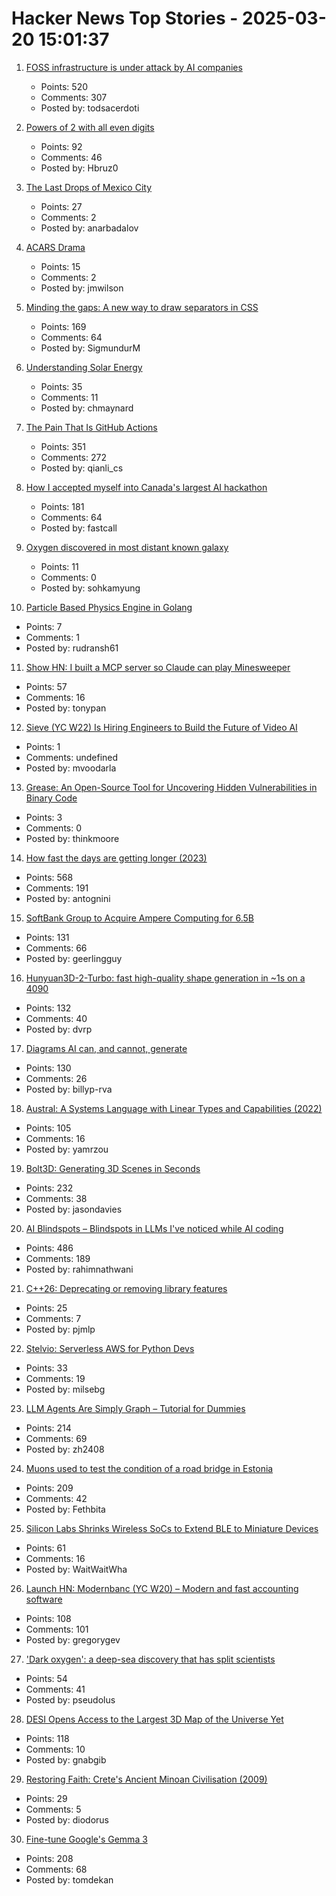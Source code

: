 # Hacker News Top Stories - 2025-03-20 15:01:37

1. [FOSS infrastructure is under attack by AI companies](https://thelibre.news/foss-infrastructure-is-under-attack-by-ai-companies/)
   - Points: 520
   - Comments: 307
   - Posted by: todsacerdoti

2. [Powers of 2 with all even digits](https://oeis.org/A068994)
   - Points: 92
   - Comments: 46
   - Posted by: Hbruz0

3. [The Last Drops of Mexico City](https://mexicocitywater.longlead.com)
   - Points: 27
   - Comments: 2
   - Posted by: anarbadalov

4. [ACARS Drama](https://acarsdrama.com/)
   - Points: 15
   - Comments: 2
   - Posted by: jmwilson

5. [Minding the gaps: A new way to draw separators in CSS](https://blogs.windows.com/msedgedev/2025/03/19/minding-the-gaps-a-new-way-to-draw-separators-in-css/)
   - Points: 169
   - Comments: 64
   - Posted by: SigmundurM

6. [Understanding Solar Energy](https://www.construction-physics.com/p/understanding-solar-energy)
   - Points: 35
   - Comments: 11
   - Posted by: chmaynard

7. [The Pain That Is GitHub Actions](https://www.feldera.com/blog/the-pain-that-is-github-actions)
   - Points: 351
   - Comments: 272
   - Posted by: qianli_cs

8. [How I accepted myself into Canada's largest AI hackathon](https://fastcall.dev/posts/genai-genesis-firebase/)
   - Points: 181
   - Comments: 64
   - Posted by: fastcall

9. [Oxygen discovered in most distant known galaxy](https://www.eso.org/public/news/eso2507/)
   - Points: 11
   - Comments: 0
   - Posted by: sohkamyung

10. [Particle Based Physics Engine in Golang](https://github.com/rudransh61/Physix-go)
   - Points: 7
   - Comments: 1
   - Posted by: rudransh61

11. [Show HN: I built a MCP server so Claude can play Minesweeper](https://github.com/tonypan2/minesweeper-mcp-server)
   - Points: 57
   - Comments: 16
   - Posted by: tonypan

12. [Sieve (YC W22) Is Hiring Engineers to Build the Future of Video AI](https://www.sievedata.com/)
   - Points: 1
   - Comments: undefined
   - Posted by: mvoodarla

13. [Grease: An Open-Source Tool for Uncovering Hidden Vulnerabilities in Binary Code](https://www.galois.com/articles/introducing-grease)
   - Points: 3
   - Comments: 0
   - Posted by: thinkmoore

14. [How fast the days are getting longer (2023)](https://joe-antognini.github.io/astronomy/daylight)
   - Points: 568
   - Comments: 191
   - Posted by: antognini

15. [SoftBank Group to Acquire Ampere Computing for 6.5B](https://group.softbank/en/news/press/20250320)
   - Points: 131
   - Comments: 66
   - Posted by: geerlingguy

16. [Hunyuan3D-2-Turbo: fast high-quality shape generation in ~1s on a 4090](https://github.com/Tencent/Hunyuan3D-2/commit/baab8ba18e46052246f85a2d0f48736586b84a33)
   - Points: 132
   - Comments: 40
   - Posted by: dvrp

17. [Diagrams AI can, and cannot, generate](https://www.ilograph.com/blog/posts/diagrams-ai-can-and-cannot-generate/)
   - Points: 130
   - Comments: 26
   - Posted by: billyp-rva

18. [Austral: A Systems Language with Linear Types and Capabilities (2022)](https://borretti.me/article/introducing-austral)
   - Points: 105
   - Comments: 16
   - Posted by: yamrzou

19. [Bolt3D: Generating 3D Scenes in Seconds](https://szymanowiczs.github.io/bolt3d)
   - Points: 232
   - Comments: 38
   - Posted by: jasondavies

20. [AI Blindspots – Blindspots in LLMs I've noticed while AI coding](https://ezyang.github.io/ai-blindspots/)
   - Points: 486
   - Comments: 189
   - Posted by: rahimnathwani

21. [C++26: Deprecating or removing library features](https://www.sandordargo.com/blog/2025/03/19/cpp26-deprecate-remove-library-features)
   - Points: 25
   - Comments: 7
   - Posted by: pjmlp

22. [Stelvio: Serverless AWS for Python Devs](https://github.com/michal-stlv/stelvio)
   - Points: 33
   - Comments: 19
   - Posted by: milsebg

23. [LLM Agents Are Simply Graph – Tutorial for Dummies](https://zacharyhuang.substack.com/p/llm-agent-internal-as-a-graph-tutorial)
   - Points: 214
   - Comments: 69
   - Posted by: zh2408

24. [Muons used to test the condition of a road bridge in Estonia](https://news.err.ee/1609634600/muons-used-to-test-the-condition-of-a-road-bridge-in-estonia)
   - Points: 209
   - Comments: 42
   - Posted by: Fethbita

25. [Silicon Labs Shrinks Wireless SoCs to Extend BLE to Miniature Devices](https://www.allaboutcircuits.com/news/silicon-labs-shrinks-wireless-socs-to-extend-ble-to-miniature-devices/)
   - Points: 61
   - Comments: 16
   - Posted by: WaitWaitWha

26. [Launch HN: Modernbanc (YC W20) – Modern and fast accounting software](undefined)
   - Points: 108
   - Comments: 101
   - Posted by: gregorygev

27. ['Dark oxygen': a deep-sea discovery that has split scientists](https://phys.org/news/2025-03-dark-oxygen-deep-sea-discovery.html)
   - Points: 54
   - Comments: 41
   - Posted by: pseudolus

28. [DESI Opens Access to the Largest 3D Map of the Universe Yet](https://newscenter.lbl.gov/2025/03/19/desi-opens-access-to-the-largest-3d-map-of-the-universe-yet/)
   - Points: 118
   - Comments: 10
   - Posted by: gnabgib

29. [Restoring Faith: Crete's Ancient Minoan Civilisation (2009)](https://www.historytoday.com/archive/feature/restoring-faith-cretes-ancient-minoan-civilisation)
   - Points: 29
   - Comments: 5
   - Posted by: diodorus

30. [Fine-tune Google's Gemma 3](https://unsloth.ai/blog/gemma3)
   - Points: 208
   - Comments: 68
   - Posted by: tomdekan

